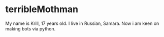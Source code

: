 # terribleMothman
My name is Krill, 17 years old. I live in Russian, Samara. Now i am keen on making bots via python.
